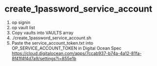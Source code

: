 # create_1password_service_account


1. op signin
2. op vault list
3. Copy vaults into VAULTS array
4. ./create_1password_service_account.sh
4. Paste the service_account_token.txt into OP_SERVICE_ACCOUNT_TOKEN in Digital Ocean Spec https://cloud.digitalocean.com/apps/7ccab937-b74a-4a12-81fa-8f41f4f4d7a9/settings?i=855e1b
